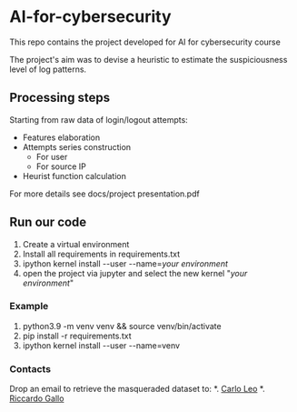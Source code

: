 # AI-for-cybersecurity
This repo contains the project developed for AI  for cybersecurity course 

The project's aim was to devise a heuristic to estimate the suspiciousness level of log patterns.

## Processing steps

Starting from raw data of login/logout attempts:

* Features elaboration
* Attempts series construction
  - For user
  - For source IP
* Heurist function calculation

For more details see docs/project presentation.pdf

## Run our code

1. Create a virtual environment
2. Install all requirements in requirements.txt
3. ipython kernel install --user --name=_your environment_
4. open the project via jupyter and select the new kernel "_your environment_"

### Example
1. python3.9 -m venv venv && source venv/bin/activate
3. pip install -r requirements.txt
4. ipython kernel install --user --name=venv

### Contacts
Drop an email to retrieve the masqueraded dataset to:
*. [Carlo Leo]
*. [Riccardo Gallo]

[Carlo Leo]: <mailto:carlo_leo97@outlook.it>
[Riccardo Gallo]: <mailto:r.gallo7@studenti.unipi.it>
